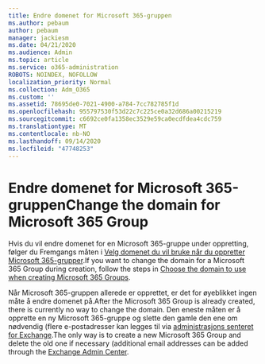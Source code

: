 ```yaml
---
title: Endre domenet for Microsoft 365-gruppen
ms.author: pebaum
author: pebaum
manager: jackiesm
ms.date: 04/21/2020
ms.audience: Admin
ms.topic: article
ms.service: o365-administration
ROBOTS: NOINDEX, NOFOLLOW
localization_priority: Normal
ms.collection: Adm_O365
ms.custom: ''
ms.assetid: 78695de0-7021-4900-a784-7cc782785f1d
ms.openlocfilehash: 955797530f53d22c7c225ce0a32d686a00215219
ms.sourcegitcommit: c6692ce0fa1358ec3529e59ca0ecdfdea4cdc759
ms.translationtype: MT
ms.contentlocale: nb-NO
ms.lasthandoff: 09/14/2020
ms.locfileid: "47748253"
---
```

# <a name="change-the-domain-for-microsoft-365-group"></a><span data-ttu-id="69f1d-102">Endre domenet for Microsoft 365-gruppen</span><span class="sxs-lookup"><span data-stu-id="69f1d-102">Change the domain for Microsoft 365 Group</span></span>

<span data-ttu-id="69f1d-103">Hvis du vil endre domenet for en Microsoft 365-gruppe under oppretting, følger du Fremgangs måten i [Velg domenet du vil bruke når du oppretter Microsoft 365-grupper](https://docs.microsoft.com/microsoft-365/admin/create-groups/choose-domain-to-create-groups).</span><span class="sxs-lookup"><span data-stu-id="69f1d-103">If you want to change the domain for a Microsoft 365 Group during creation, follow the steps in [Choose the domain to use when creating Microsoft 365 Groups](https://docs.microsoft.com/microsoft-365/admin/create-groups/choose-domain-to-create-groups).</span></span>

<span data-ttu-id="69f1d-104">Når Microsoft 365-gruppen allerede er opprettet, er det for øyeblikket ingen måte å endre domenet på.</span><span class="sxs-lookup"><span data-stu-id="69f1d-104">After the Microsoft 365 Group is already created, there is currently no way to change the domain.</span></span> <span data-ttu-id="69f1d-105">Den eneste måten er å opprette en ny Microsoft 365-gruppe og slette den gamle den ene om nødvendig (flere e-postadresser kan legges til via [administrasjons senteret for Exchange](https://outlook.office365.com/ecp).</span><span class="sxs-lookup"><span data-stu-id="69f1d-105">The only way is to create a new Microsoft 365 Group and delete the old one if necessary (additional email addresses can be added through the [Exchange Admin Center](https://outlook.office365.com/ecp).</span></span>